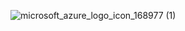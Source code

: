 ![microsoft_azure_logo_icon_168977 (1)](https://github.com/user-attachments/assets/616d10d9-d204-4ab5-84b1-a8e4988ed8c5)


